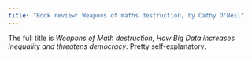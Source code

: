 ```yaml
---
title: "Book review: Weapons of maths destruction, by Cathy O'Neil"
---
```


The full title is _Weapons of Math destruction, How Big Data increases inequality and threatens democracy_. Pretty self-explanatory.

